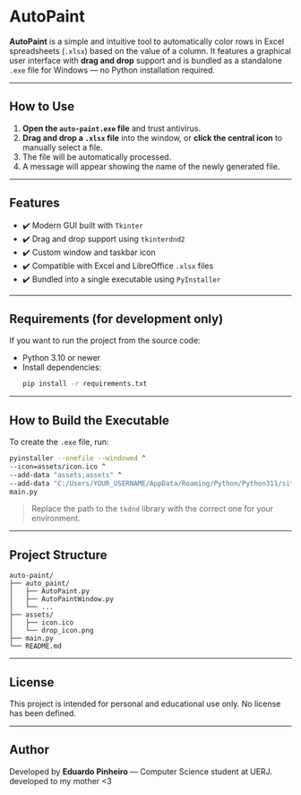 # AutoPaint

**AutoPaint** is a simple and intuitive tool to automatically color rows in Excel spreadsheets (`.xlsx`) based on the value of a column. It features a graphical user interface with **drag and drop** support and is bundled as a standalone `.exe` file for Windows — no Python installation required.

---

## How to Use

1. **Open the `auto-paint.exe` file** and trust antivirus.
2. **Drag and drop a `.xlsx` file** into the window, or **click the central icon** to manually select a file.
3. The file will be automatically processed.
4. A message will appear showing the name of the newly generated file.

---

## Features

- ✔️ Modern GUI built with `Tkinter`
- ✔️ Drag and drop support using `tkinterdnd2`
- ✔️ Custom window and taskbar icon
- ✔️ Compatible with Excel and LibreOffice `.xlsx` files
- ✔️ Bundled into a single executable using `PyInstaller`

---

## Requirements (for development only)

If you want to run the project from the source code:

- Python 3.10 or newer
- Install dependencies:
  ```bash
  pip install -r requirements.txt
  ```

---

## How to Build the Executable

To create the `.exe` file, run:

```bash
pyinstaller --onefile --windowed ^
--icon=assets/icon.ico ^
--add-data "assets;assets" ^
--add-data "C:/Users/YOUR_USERNAME/AppData/Roaming/Python/Python311/site-packages/tkinterdnd2/tkdnd;tkinterdnd2/tkdnd" ^
main.py
```

> Replace the path to the `tkdnd` library with the correct one for your environment.

---

## Project Structure

```
auto-paint/
├── auto_paint/
│   ├── AutoPaint.py
│   ├── AutoPaintWindow.py
│   └── ...
├── assets/
│   ├── icon.ico
│   └── drop_icon.png
├── main.py
└── README.md
```

---

## License

This project is intended for personal and educational use only. No license has been defined.

---

## Author

Developed by **Eduardo Pinheiro** — Computer Science student at UERJ.<br>
developed to my mother <3
